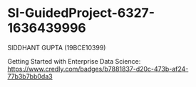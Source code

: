 # SI-GuidedProject-6327-1636439996

SIDDHANT GUPTA (19BCE10399)

Getting Started with Enterprise Data Science: https://www.credly.com/badges/b7881837-d20c-473b-af24-77b3b7bb0da3
